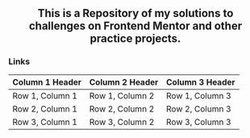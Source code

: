 
# <h2 align="center">This is a Repository of my solutions to challenges on Frontend Mentor and other practice projects.</h2>



### Links


| Column 1 Header | Column 2 Header | Column 3 Header |
| :------------- | :------------- | :------------- |
| Row 1, Column 1 | Row 1, Column 2 | Row 1, Column 3 |
| Row 2, Column 1 | Row 2, Column 2 | Row 2, Column 3 |
| Row 3, Column 1 | Row 3, Column 2 | Row 3, Column 3 |
